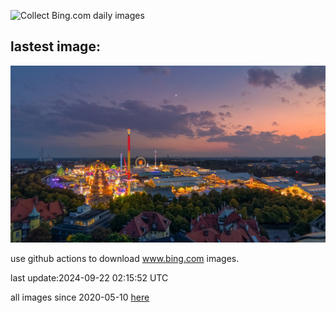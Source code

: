 ![Collect Bing.com daily images](https://github.com/counter2015/bing-daily-images/workflows/Collect%20Bing.com%20daily%20images/badge.svg)
## lastest image:
![](images/img.jpg)

use github actions to download www.bing.com images.

last update:2024-09-22 02:15:52 UTC

all images since 2020-05-10 [here](https://github.com/counter2015/bing-daily-images/tree/master/images) 
